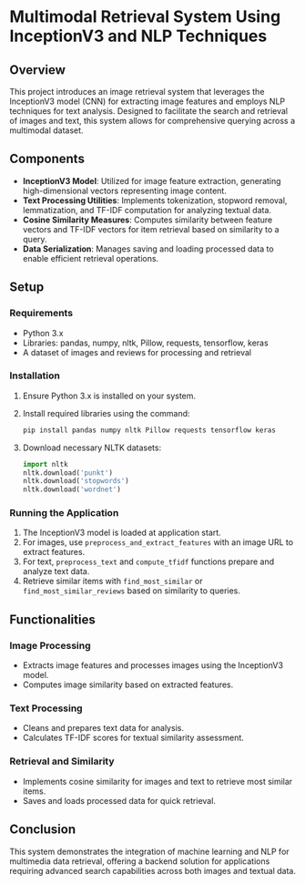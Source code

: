 # Multimodal Retrieval System Using InceptionV3 and NLP Techniques

## Overview

This project introduces an image retrieval system that leverages the InceptionV3 model (CNN) for extracting image features and employs NLP techniques for text analysis. Designed to facilitate the search and retrieval of images and text, this system allows for comprehensive querying across a multimodal dataset.

## Components

- **InceptionV3 Model**: Utilized for image feature extraction, generating high-dimensional vectors representing image content.
- **Text Processing Utilities**: Implements tokenization, stopword removal, lemmatization, and TF-IDF computation for analyzing textual data.
- **Cosine Similarity Measures**: Computes similarity between feature vectors and TF-IDF vectors for item retrieval based on similarity to a query.
- **Data Serialization**: Manages saving and loading processed data to enable efficient retrieval operations.

## Setup

### Requirements

- Python 3.x
- Libraries: pandas, numpy, nltk, Pillow, requests, tensorflow, keras
- A dataset of images and reviews for processing and retrieval

### Installation

1. Ensure Python 3.x is installed on your system.
2. Install required libraries using the command:

    ```bash
    pip install pandas numpy nltk Pillow requests tensorflow keras
    ```

3. Download necessary NLTK datasets:

    ```python
    import nltk
    nltk.download('punkt')
    nltk.download('stopwords')
    nltk.download('wordnet')
    ```

### Running the Application

1. The InceptionV3 model is loaded at application start.
2. For images, use `preprocess_and_extract_features` with an image URL to extract features.
3. For text, `preprocess_text` and `compute_tfidf` functions prepare and analyze text data.
4. Retrieve similar items with `find_most_similar` or `find_most_similar_reviews` based on similarity to queries.

## Functionalities

### Image Processing

- Extracts image features and processes images using the InceptionV3 model.
- Computes image similarity based on extracted features.

### Text Processing

- Cleans and prepares text data for analysis.
- Calculates TF-IDF scores for textual similarity assessment.

### Retrieval and Similarity

- Implements cosine similarity for images and text to retrieve most similar items.
- Saves and loads processed data for quick retrieval.

## Conclusion

This system demonstrates the integration of machine learning and NLP for multimedia data retrieval, offering a backend solution for applications requiring advanced search capabilities across both images and textual data.
